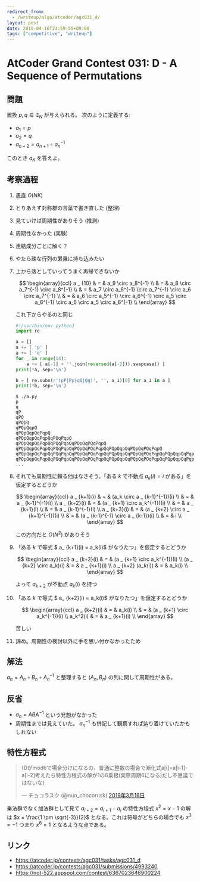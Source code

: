 ```yaml
---
redirect_from:
  - /writeup/algo/atcoder/agc031_d/
layout: post
date: 2019-04-16T23:59:59+09:00
tags: ["competitive", "writeup"]
---
```


# AtCoder Grand Contest 031: D - A Sequence of Permutations

## 問題

置換 $p, q \in \mathfrak{S} _ N$ が与えられる。
次のように定義する:

-   $a_1 = p$
-   $a_2 = q$
-   $a _ {n+2} = a _ {n+1} \circ a_n^{-1}$

このとき $a_K$ を答えよ。

## 考察過程

1.  愚直 $O(NK)$
1.  とりあえず対称群の言葉で書き直した (整理)
1.  見ていけば周期性がありそう (推測)
1.  周期性なかった (実験)
1.  連結成分ごとに解く？
1.  やたら疎な行列の累乗に持ち込みたい
1.  上から落としていってうまく再帰できないか

    $$ \begin{array}{ccl}
        a _ {10} & = & a_9 \circ a_8^{-1} \\
                 & = & a_8 \circ a_7^{-1} \circ a_8^{-1} \\
                 & = & a_7 \circ a_6^{-1} \circ a_7^{-1} \circ a_6 \circ a_7^{-1} \\
                 & = & a_6 \circ a_5^{-1} \circ a_6^{-1} \circ a_5 \circ a_6^{-1} \circ a_6 \circ a_5 \circ a_6^{-1} \\
    \end{array} $$
    
    これ下からやるのと同じ
    
    ``` python
    #!/usr/bin/env python3
    import re
    
    a = []
    a += [ 'p' ]
    a += [ 'q' ]
    for _ in range(14):
        a += [ a[-1] + ''.join(reversed(a[-2])).swapcase() ]
    print(*a, sep='\n')
    
    b = [ re.subn(r'(pP|Pp|qQ|Qq)', '', a_i)[0] for a_i in a ]
    print(*b, sep='\n')
    ```
    
    ``` console
    $ ./a.py
    p
    q
    qP
    qPQ
    qPQpQ
    qPQpQqpQ
    qPQpQqpQqPqpQ
    qPQpQqpQqPqpQqPQqPqpQ
    qPQpQqpQqPqpQqPQqPqpQqPQpQqPQqPqpQ
    qPQpQqpQqPqpQqPQqPqpQqPQpQqPQqPqpQqPQpQqpQqPQpQqPQqPqpQ
    qPQpQqpQqPqpQqPQqPqpQqPQpQqPQqPqpQqPQpQqpQqPQpQqPQqPqpQqPQpQqpQqPqpQqPQpQqpQqPQpQqPQqPqpQ
    qPQpQqpQqPqpQqPQqPqpQqPQpQqPQqPqpQqPQpQqpQqPQpQqPQqPqpQqPQpQqpQqPqpQqPQpQqpQqPQpQqPQqPqpQqPQpQqpQqPqpQqPQqPqpQqPQpQqpQqPqpQqPQpQqpQqPQpQqPQqPqpQ
    ...
    ```
    
1.  それでも周期性に頼る他はなさそう。「ある $k$ で不動点 $a_k(i) = i$ がある」を仮定するとどうか

    $$ \begin{array}{ccl}
        a _ {k+1}(i) & = & (a_k \circ a _ {k-1}^{-1})(i) \\
                     & = & a _ {k-1}^{-1}(i) \\
        a _ {k+2}(i) & = & (a _ {k+1} \circ a_k^{-1})(i) \\
                     & = & a _ {k+1}(i) \\
                     & = & a _ {k-1}^{-1}(i) \\
        a _ {k+3}(i) & = & (a _ {k+2} \circ a _ {k+1}^{-1})(i) \\
                     & = & (a _ {k-1}^{-1} \circ a _ {k-1})(i) \\
                     & = & i \\
    \end{array} $$
    
    この方向だと $O(N^2)$ がありそう
    
1.  「ある $k$ で等式 $ a_ {k+1}(i) = a_k(i)$ がなりたつ」を仮定するとどうか

    $$ \begin{array}{ccl}
        a _ {k+2}(i) & = & (a _ {k+1} \circ a_k^{-1})(i) \\
        (a _ {k+2} \circ a_k)(i) & = & a _ {k+1}(i) \\
        a _ {k+2} (a_k(i)) & = & a_k(i) \\
    \end{array} $$
    
    よって $a _ {k+2}$ が不動点 $a_k(i)$ を持つ
    
1.  「ある $k$ で等式 $ a_ {k+2}(i) = a_k(i)$ がなりたつ」を仮定するとどうか

    $$ \begin{array}{ccl}
        a _ {k+2}(i) & = & a_k(i) \\
        & = & (a _ {k+1} \circ a_k^{-1})(i) \\
        a_k^2(i) & = & a _ {k+1}(i) \\
    \end{array} $$
    
    苦しい
    
1.  諦め。周期性の検討以外に手を思い付かなかったため

## 解法

$a_n = A_n \circ B_n \circ A_n^{-1}$ と整理すると $(A_n, B_n)$ の列に関して周期性がある。

## 反省

-   $a_n = ABA^{-1}$ という発想がなかった
-   周期性までは見えていた。 $a_n^{-1}$ も併記して観察すれば辿り着けていたかもしれない

## 特性方程式

<blockquote class="twitter-tweet" data-lang="ja"><p lang="ja" dir="ltr">(Dがmod6で場合分けになるの、普通に整数の場合で漸化式a[i]=a[i-1]-a[i-2]考えたら特性方程式の解が1の6乗根(実際周期6になる)だし不思議ではないな)</p>&mdash; チョコラスク (@nuo_chocorusk) <a href="https://twitter.com/nuo_chocorusk/status/1106984852971089920?ref_src=twsrc%5Etfw">2019年3月16日</a></blockquote>

乗法群でなく加法群として見て $a _ {i+2} = a _ {i+1} - a_i$ の特性方程式 $x^2 = x - 1$ の解は $x = \frac{1 \pm \sqrt{-3}}{2}$ となる。これは符号がどちらの場合でも $x^3 = -1$ つまり $x^6 = 1$ となるような点である。

## リンク

-   <https://atcoder.jp/contests/agc031/tasks/agc031_d>
-   <https://atcoder.jp/contests/agc031/submissions/4993240>
-   <https://not-522.appspot.com/contest/6367023646900224>
